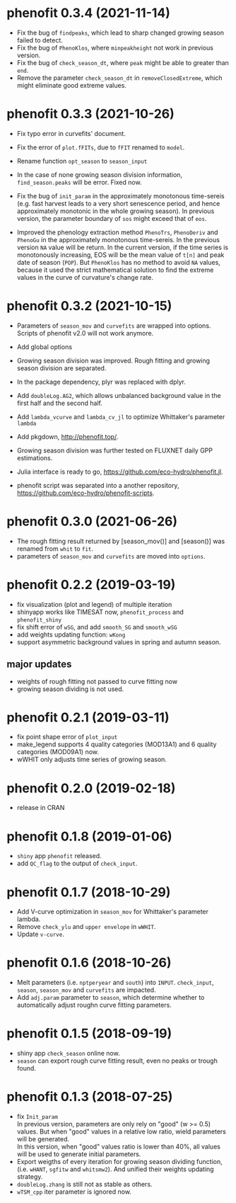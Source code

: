 # phenofit 0.3.4 (2021-11-14)

- Fix the bug of `findpeaks`, which lead to sharp changed growing season failed to detect.
- Fix the bug of `PhenoKlos`, where `minpeakheight` not work in previous version.
- Fix the bug of `check_season_dt`, where `peak` might be able to greater than `end`.
- Remove the parameter `check_season_dt` in `removeClosedExtreme`, which might eliminate
  good extreme values.
  
# phenofit 0.3.3 (2021-10-26)

- Fix typo error in curvefits' document.

- Fix the error of `plot.fFITs`, due to `fFIT` renamed to `model`.
  
- Rename function `opt_season` to `season_input`
  
- In the case of none growing season division information, `find_season.peaks` will be error. Fixed now.
  
- Fix the bug of `init_param` in the approximately monotonous time-sereis (e.g. fast harvest
  leads to a very short senescence period, and hence approximately monotonic in
  the whole growing season). In previous version, the parameter boundary of `sos`
  might exceed that of `eos`.

- Improved the phenology extraction method `PhenoTrs`, `PhenoDeriv` and
  `PhenoGu` in the approximately monotonous time-sereis. In the previous version
  `NA` value will be return. In the current version, if the time series is
  monotonously increasing, EOS will be the mean value of `t[n]` and peak date of
  season (`POP`). 
  But `PhenoKlos` has no method to avoid `NA` values, because it
  used the strict mathematical solution to find the extreme values in the curve
  of curvature's change rate.

# phenofit 0.3.2 (2021-10-15)

- Parameters of `season_mov` and `curvefits`  are wrapped into options. Scripts of phenofit v2.0 will not work anymore.
- Add global options
- Growing season division was improved. Rough fitting and growing season division are separated. 
- In the package dependency, plyr was replaced with dplyr.
- Add `doubleLog.AG2`, which allows unbalanced background value in the first half and the second half.
- Add `lambda_vcurve` and `lambda_cv_jl` to optimize Whittaker's parameter `lambda`
- Add pkgdown, http://phenofit.top/.
- Growing season division was further tested on FLUXNET daily GPP estimations.

- Julia interface is ready to go, https://github.com/eco-hydro/phenofit.jl.
- phenofit script was separated into a another repository, https://github.com/eco-hydro/phenofit-scripts.

# phenofit 0.3.0 (2021-06-26)

- The rough fitting result returned by [season_mov()] and [season()] was renamed
  from `whit` to `fit`.
- parameters of `season_mov` and `curvefits` are moved into `options`.

# phenofit 0.2.2 (2019-03-19)

- fix visualization (plot and legend) of multiple iteration 
- shinyapp works like TIMESAT now, `phenofit_process` and `phenofit_shiny`
- fix shift error of `wSG`, and add `smooth_SG` and `smooth_wSG`
- add weights updating function: `wKong`
- support asymmetric background values in spring and autumn season.

## major updates

- weights of rough fitting not passed to curve fitting now
- growing season dividing is not used.


# phenofit 0.2.1 (2019-03-11)

- fix point shape error of `plot_input`
- make_legend supports 4 quality categories (MOD13A1) and 6 quality categories (MOD09A1) now.
- wWHIT only adjusts time series of growing season. 


# phenofit 0.2.0 (2019-02-18)    

- release in CRAN


# phenofit 0.1.8 (2019-01-06)    

- `shiny` app `phenofit` released.
- add `QC_flag` to the output of `check_input`.


# phenofit 0.1.7 (2018-10-29)   
- Add V-curve optimization in `season_mov` for Whittaker's parameter lambda.
- Remove `check_ylu` and `upper envelope` in `wWHIT`.
- Update `v-curve`.

# phenofit 0.1.6 (2018-10-26)   

- Melt parameters (i.e. `nptperyear` and `south`) into `INPUT`. `check_input`,
 `season`, `season_mov` and `curvefits` are impacted.
- Add `adj.param` parameter to `season`, which determine whether to automatically 
adjust roughn curve fitting parameters.


# phenofit 0.1.5 (2018-09-19)

- shiny app `check_season` online now.
- `season` can export rough curve fitting result, even no peaks or trough found.


# phenofit 0.1.3 (2018-07-25)

- fix `Init_param`   
    In previous version, parameters are only rely on "good" (w >= 0.5) values. 
    But when "good" values in a relative low ratio, wield parameters will be 
    generated.   
    In this version, when "good" values ratio is lower than 40%, all values 
    will be used to generate initial parameters.   
- Export weigths of every iteration for growing season dividing function, 
(i.e. `wHANT`, `sgfitw` and `whitsmw2`). And unified their weights updating 
strategy.
- `doubleLog.zhang` is still not as stable as others.
- `wTSM_cpp` iter parameter is ignored now.
